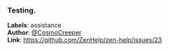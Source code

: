 ### Testing.

**Labels**: assistance\
**Author**: [@CosmoCreeper](https://github.com/CosmoCreeper)\
**Link**: https://github.com/ZenHelp/zen-help/issues/23